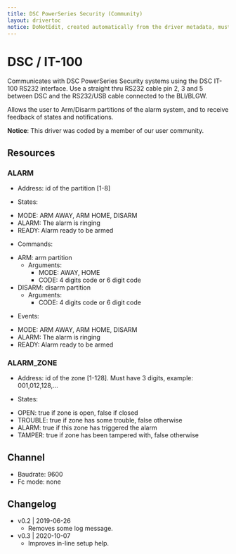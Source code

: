 ```yaml
---
title: DSC PowerSeries Security (Community)
layout: drivertoc
notice: DoNotEdit, created automatically from the driver metadata, must be updated on the driver itself
---
```

# DSC / IT-100

Communicates with DSC PowerSeries Security systems using the DSC IT-100 RS232 interface. Use a straight thru RS232 cable pin 2, 3 and 5 between DSC and the RS232/USB cable connected to the BLI/BLGW. 

Allows the user to Arm/Disarm partitions of the alarm system, and to receive feedback of states and notifications. 

**Notice**: This driver was coded by a member of our user community.

## Resources

### ALARM

+ Address: id of the partition [1-8]

+ States:

 - MODE: ARM AWAY, ARM HOME, DISARM
 - ALARM: The alarm is ringing 
 - READY: Alarm ready to be armed   

+ Commands:

 - ARM: arm partition 
     - Arguments:
         - MODE: AWAY, HOME
         - CODE: 4 digits code or 6 digit code
 - DISARM: disarm partition
     - Arguments:
         - CODE: 4 digits code or 6 digit code

+ Events:

 - MODE: ARM AWAY, ARM HOME, DISARM
 - ALARM: The alarm is ringing 
 - READY: Alarm ready to be armed  


### ALARM\_ZONE

+ Address: id of the zone [1-128]. Must have 3 digits, example: 001,012,128,...

+ States:

 - OPEN: true if zone is open, false if closed
 - TROUBLE: true if zone has some trouble, false otherwise
 - ALARM: true if this zone has triggered the alarm
 - TAMPER: true if zone has been tampered with, false otherwise


## Channel
+ Baudrate: 9600
+ Fc mode:  none


## Changelog

- v0.2 | 2019-06-26
    - Removes some log message.
- v0.3 | 2020-10-07
    - Improves in-line setup help.

